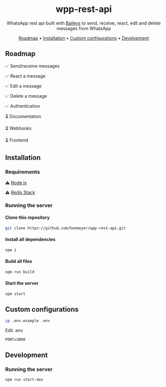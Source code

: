 <h1 align="center">wpp-rest-api</h1>

<p align="center">WhatsApp rest api built with <a href="https://github.com/WhiskeySockets/Baileys">Baileys</a> to send, receive, react, edit and delete messages from WhatsApp</p>

<p align="center">
  <a href="#roadmap">Roadmap</a> • 
  <a href="#installation">Installation</a> •
  <a href="#custom-configs">Custom configurations</a> •
  <a href="#development">Development</a>
</p>

<h2 id="roadmap">Roadmap</h2>

✅ Send/receive messages

✅ React a message

✅ Edit a message

✅ Delete a message

✅ Authentication

⏳ Documentation

⏳ Webhooks

⏳ Frontend

<h2 id="installation">Installation</h2>

<h3>Requirements</h3>

⚠️ [Node.js](https://nodejs.org/en)

⚠️ [Redis Stack](https://redis.io/docs/install/install-stack/)

<h3>Running the server</h3>

<h4>Clone this repository</h4>

```bash
git clone https://github.com/henmeyer/wpp-rest-api.git
```

<h4>Install all dependencies</h4>

```bash
npm i
```

<h4>Build all files</h4>

```bash
npm run build
```

<h4>Start the server</h4>

```bash
npm start
```

<h2 id="custom-configs">Custom configurations</h3>

```bash
cp .env.example .env
```

<p>Edit .env</p>

```.env
PORT=3000
```

<h2 id="development">Development</h2>

<h3>Running the server</h3>

```bash
npm run start-dev
```
